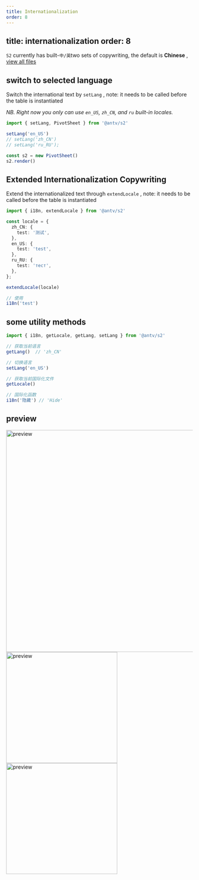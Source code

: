 ```yaml
---
title: Internationalization
order: 8
---
```


## title: internationalization order: 8

`S2` currently has built-`中/英`two sets of copywriting, the default is **Chinese**
, [view all files](https://github.com/antvis/S2/tree/master/packages/s2-core/src/common/i18n)

## switch to selected language

Switch the international text by `setLang` , note: it needs to be called before the table is instantiated

*NB. Right now you only can use `en_US`, `zh_CN`, and `ru` built-in locales.*

```ts
import { setLang, PivotSheet } from '@antv/s2'

setLang('en_US')
// setLang('zh_CN')
// setLang('ru_RU');

const s2 = new PivotSheet()
s2.render()
```

## Extended Internationalization Copywriting

Extend the internationalized text through `extendLocale` , note: it needs to be called before the table is instantiated

```ts
import { i18n, extendLocale } from '@antv/s2'

const locale = {
  zh_CN: {
    test: '测试',
  },
  en_US: {
    test: 'test',
  },
  ru_RU: {
    test: 'тест',
  },
};

extendLocale(locale)

// 使用
i18n('test')
```

## some utility methods

```ts
import { i18n, getLocale, getLang, setLang } from '@antv/s2'

// 获取当前语言
getLang()  // 'zh_CN'

// 切换语言
setLang('en_US')

// 获取当前国际化文件
getLocale()

// 国际化函数
i18n('隐藏') // 'Hide'
```

## preview

<img data-mdast="html" alt="preview" src="https://gw.alipayobjects.com/zos/antfincdn/DtjUoaJDJ/8e06d4f0-5eba-46cf-a3c4-0c8afda25847.png" width="600">

<img data-mdast="html" alt="preview" src="https://gw.alipayobjects.com/zos/antfincdn/lF%26BCXiWb/39e4d4dc-2c7d-4062-8022-f58a0e9b1feb.png" width="300">

<img data-mdast="html" alt="preview" src="https://gw.alipayobjects.com/zos/antfincdn/WK9kBFa0M/330117f2-12d0-496b-b756-06c87259a0a5.png" width="300">
